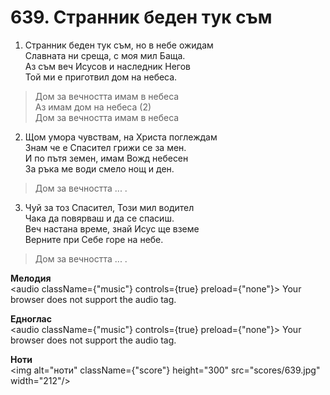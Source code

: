 # 639. Странник беден тук съм  

1. Странник беден тук съм, но в небе ожидам  
Славната ни среща, с моя мил Баща.  
Аз съм веч Исусов и наследник Негов  
Той ми е приготвил дом на небеса.  

> Дом за вечността имам в небеса  
> Аз имам дом на небеса (2)  
> Дом за вечността имам в небеса  
>
2. Щом умора чувствам, на Христа поглеждам  
Знам че е Спасител грижи се за мен.  
И по пътя земен, имам Вожд небесен  
За ръка ме води смело нощ и ден.  

> Дом за вечността ... .  

3. Чуй за тоз Спасител, Този мил водител  
Чака да повярваш и да се спасиш.  
Веч настана време, знай Исус ще вземе  
Верните при Себе горе на небе.  

> Дом за вечността ... .  

__Мелодия__  
<audio className={"music"} controls={true} preload={"none"}><source src="mp3/639.mp3" type="audio/mpeg"/>
Your browser does not support the audio tag.
</audio>  

__Едноглас__  
<audio className={"music"} controls={true} preload={"none"}><source src="transp/639.mp3" type="audio/mpeg"/>
Your browser does not support the audio tag.
</audio>  

__Ноти__  
<img alt="ноти" className={"score"} height="300" src="scores/639.jpg" width="212"/>
